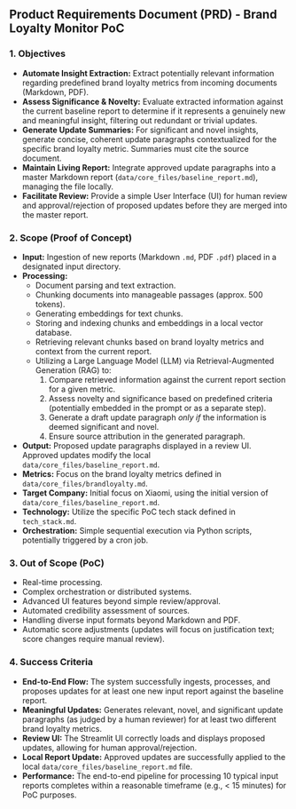 ## Product Requirements Document (PRD) - Brand Loyalty Monitor PoC

### 1. Objectives

*   **Automate Insight Extraction:** Extract potentially relevant information regarding predefined brand loyalty metrics from incoming documents (Markdown, PDF).
*   **Assess Significance & Novelty:** Evaluate extracted information against the current baseline report to determine if it represents a genuinely new and meaningful insight, filtering out redundant or trivial updates.
*   **Generate Update Summaries:** For significant and novel insights, generate concise, coherent update paragraphs contextualized for the specific brand loyalty metric. Summaries must cite the source document.
*   **Maintain Living Report:** Integrate approved update paragraphs into a master Markdown report (`data/core_files/baseline_report.md`), managing the file locally.
*   **Facilitate Review:** Provide a simple User Interface (UI) for human review and approval/rejection of proposed updates before they are merged into the master report.

### 2. Scope (Proof of Concept)

*   **Input:** Ingestion of new reports (Markdown `.md`, PDF `.pdf`) placed in a designated input directory.
*   **Processing:**
    *   Document parsing and text extraction.
    *   Chunking documents into manageable passages (approx. 500 tokens).
    *   Generating embeddings for text chunks.
    *   Storing and indexing chunks and embeddings in a local vector database.
    *   Retrieving relevant chunks based on brand loyalty metrics and context from the current report.
    *   Utilizing a Large Language Model (LLM) via Retrieval-Augmented Generation (RAG) to:
        1.  Compare retrieved information against the current report section for a given metric.
        2.  Assess novelty and significance based on predefined criteria (potentially embedded in the prompt or as a separate step).
        3.  Generate a draft update paragraph *only if* the information is deemed significant and novel.
        4.  Ensure source attribution in the generated paragraph.
*   **Output:** Proposed update paragraphs displayed in a review UI. Approved updates modify the local `data/core_files/baseline_report.md`.
*   **Metrics:** Focus on the brand loyalty metrics defined in `data/core_files/brandloyalty.md`.
*   **Target Company:** Initial focus on Xiaomi, using the initial version of `data/core_files/baseline_report.md`.
*   **Technology:** Utilize the specific PoC tech stack defined in `tech_stack.md`.
*   **Orchestration:** Simple sequential execution via Python scripts, potentially triggered by a cron job.

### 3. Out of Scope (PoC)

*   Real-time processing.
*   Complex orchestration or distributed systems.
*   Advanced UI features beyond simple review/approval.
*   Automated credibility assessment of sources.
*   Handling diverse input formats beyond Markdown and PDF.
*   Automatic score adjustments (updates will focus on justification text; score changes require manual review).

### 4. Success Criteria

*   **End-to-End Flow:** The system successfully ingests, processes, and proposes updates for at least one new input report against the baseline report.
*   **Meaningful Updates:** Generates relevant, novel, and significant update paragraphs (as judged by a human reviewer) for at least two different brand loyalty metrics.
*   **Review UI:** The Streamlit UI correctly loads and displays proposed updates, allowing for human approval/rejection.
*   **Local Report Update:** Approved updates are successfully applied to the local `data/core_files/baseline_report.md` file.
*   **Performance:** The end-to-end pipeline for processing 10 typical input reports completes within a reasonable timeframe (e.g., < 15 minutes) for PoC purposes. 
